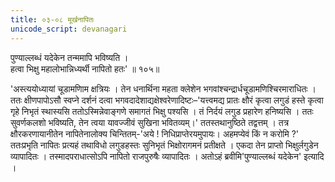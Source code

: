 ```yaml
---
title: ०३-०८ मूर्खनापितः
unicode_script: devanagari
---
```


पुण्याल्लब्धं यदेकेन तन्ममापि भविष्यति ।  
हत्वा भिक्षु महालोभान्निध्यर्थी नापितो हतः' ॥ १०५॥

'अस्त्ययोध्यायां चूडामणिाम क्षत्रियः । तेन धनार्थिना महता क्लेशेन भगवांश्चन्द्रार्धचूडामणिश्चिरमाराधितः । ततः क्षीणपापोऽसौ स्वप्ने दर्शनं दत्वा भगवदादेशाद्यक्षेश्वरेणादिष्टः–'यत्त्वमद्य प्रातः क्षौरं कृत्वा लगुडं हस्ते कृत्वा गृहे निभृतं स्थास्यसि ततोऽस्मिन्नेवाङ्गणे समागतं भिक्षु पश्यसि । तं निर्दयं लगुड प्रहारेण हनिष्यसि । ततः सुवर्णकलशो भविष्यति, तेन त्वया यावज्जीवं सुखिना भवितव्यम्।' ततस्तथानुष्ठिते तद्वत्तम् । तत्र क्षौरकरणायानीतेन नापितेनालोक्य चिन्तितम्-'अये ! निधिप्राप्तेरयमुपायः। अहमप्येवं किं न करोमि ?' ततःप्रभृति नापितः प्रत्यहं तथाविधो लगुडहस्तः सुनिभृतं भिक्षोरागमनं प्रतीक्षते । एकदा तेन प्राप्तो भिक्षुर्लगुडेन व्यापादितः । तस्मादपराधात्सोऽपि नापितो राजपुरुषैः व्यापादितः । अतोऽहं ब्रवीमि'पुण्याल्लब्धं यदेकेन' इत्यादि ।  
